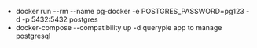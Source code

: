 - docker run --rm --name pg-docker -e POSTGRES_PASSWORD=pg123 -d -p 5432:5432 postgres
- docker-compose --compatibility up -d
  querypie app to manage postgresql

